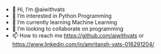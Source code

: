 - 👋 Hi, I’m @aiwithvats
- 👀 I’m interested in Python Programming
- 🌱 I’m currently learning Machine Learning
- 💞️ I’m looking to collaborate on programming
- 📫 How to reach me https://github.com/aiwithvats or https://www.linkedin.com/in/amritansh-vats-016291204/

